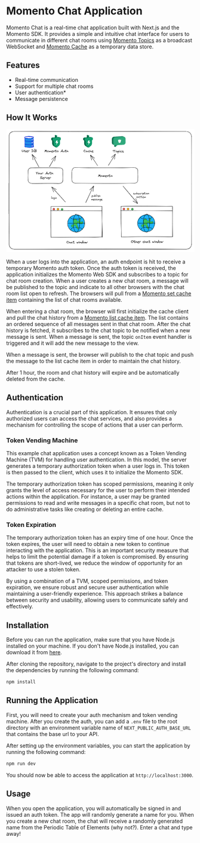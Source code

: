 # Momento Chat Application

Momento Chat is a real-time chat application built with Next.js and the Momento SDK. It provides a simple and intuitive chat interface for users to communicate in different chat rooms using [Momento Topics](https://docs.momentohq.com/introduction/momento-topics) as a broadcast WebSocket and [Momento Cache](https://docs.momentohq.com/) as a temporary data store.

## Features

- Real-time communication
- Support for multiple chat rooms
- User authentication*
- Message persistence

## How It Works

![Picture of the different Momento components in play to make the chat work](./public/how-it-works.png)

When a user logs into the application, an auth endpoint is hit to receive a temporary Momento auth token. Once the auth token is received, the application initializes the Momento Web SDK and subscribes to a topic for chat room creation. When a user creates a new chat room, a message will be published to the topic and indicate to all other browsers with the chat room list open to refresh. The browsers will pull from a [Momento set cache item](https://docs.momentohq.com/develop/datatypes#sets) containing the list of chat rooms available. 

When entering a chat room, the browser will first initialize the cache client and pull the chat history from a [Momento list cache item](https://docs.momentohq.com/develop/datatypes#lists). The list contains an ordered sequence of all messages sent in that chat room. After the chat history is fetched, it subscribes to the chat topic to be notified when a new message is sent. When a message is sent, the topic `onItem` event handler is triggered and it will add the new message to the view.

When a message is sent, the browser will publish to the chat topic and push the message to the list cache item in order to maintain the chat history. 

After 1 hour, the room and chat history will expire and be automatically deleted from the cache.

## Authentication

Authentication is a crucial part of this application. It ensures that only authorized users can access the chat services, and also provides a mechanism for controlling the scope of actions that a user can perform.

### Token Vending Machine

This example chat application uses a concept known as a Token Vending Machine (TVM) for handling user authentication. In this model, the server generates a temporary authorization token when a user logs in. This token is then passed to the client, which uses it to initialize the Momento SDK.

The temporary authorization token has scoped permissions, meaning it only grants the level of access necessary for the user to perform their intended actions within the application. For instance, a user may be granted permissions to read and write messages in a specific chat room, but not to do administrative tasks like creating or deleting an entire cache.

### Token Expiration

The temporary authorization token has an expiry time of one hour. Once the token expires, the user will need to obtain a new token to continue interacting with the application. This is an important security measure that helps to limit the potential damage if a token is compromised. By ensuring that tokens are short-lived, we reduce the window of opportunity for an attacker to use a stolen token.

By using a combination of a TVM, scoped permissions, and token expiration, we ensure robust and secure user authentication while maintaining a user-friendly experience. This approach strikes a balance between security and usability, allowing users to communicate safely and effectively.

## Installation

Before you can run the application, make sure that you have Node.js installed on your machine. If you don't have Node.js installed, you can download it from [here](https://nodejs.org/).

After cloning the repository, navigate to the project's directory and install the dependencies by running the following command:

```bash
npm install
```

## Running the Application

First, you will need to create your auth mechanism and token vending machine. After you create the auth, you can add a `.env` file to the root directory with an environment variable name of `NEXT_PUBLIC_AUTH_BASE_URL` that contains the base url to your API.

After setting up the environment variables, you can start the application by running the following command:

```bash
npm run dev
```

You should now be able to access the application at `http://localhost:3000`.

## Usage

When you open the application, you will automatically be signed in and issued an auth token. The app will randomly generate a name for you. When you create a new chat room, the chat will receive a randomly generated name from the Periodic Table of Elements (why not?). Enter a chat and type away!

